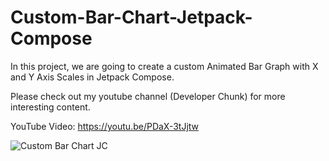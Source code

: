 # Custom-Bar-Chart-Jetpack-Compose
In this project, we are going to create a custom Animated Bar Graph with X and Y Axis Scales in Jetpack Compose.

Please check out my youtube channel (Developer Chunk) for more interesting content.

YouTube Video: https://youtu.be/PDaX-3tJjtw

![Custom Bar Chart JC](https://user-images.githubusercontent.com/90105266/205779996-c09c4668-6c37-4b46-8993-fcfab9666b18.png)
